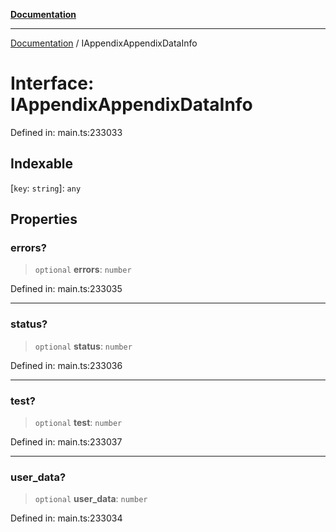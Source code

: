[**Documentation**](../README.md)

***

[Documentation](../README.md) / IAppendixAppendixDataInfo

# Interface: IAppendixAppendixDataInfo

Defined in: main.ts:233033

## Indexable

\[`key`: `string`\]: `any`

## Properties

### errors?

> `optional` **errors**: `number`

Defined in: main.ts:233035

***

### status?

> `optional` **status**: `number`

Defined in: main.ts:233036

***

### test?

> `optional` **test**: `number`

Defined in: main.ts:233037

***

### user\_data?

> `optional` **user\_data**: `number`

Defined in: main.ts:233034
